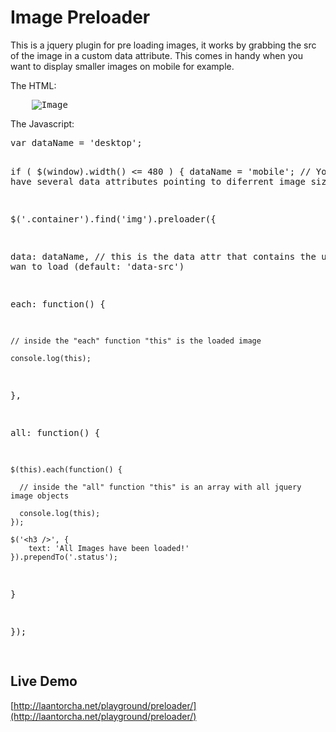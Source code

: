 Image Preloader
===============

This is a jquery plugin for pre loading images, it works by grabbing the src of the image in a custom data attribute. This comes in handy when you want to display smaller images on mobile for example.

The HTML:

<div class="highlight">
<pre>
    <img class="image" src="" data-desktop="/images/desktop/yourImage.jpg" data-mobile="/images/mobile/yourImage.jpg" alt="Image" >
</pre>
</div>

The Javascript:

<div class="highlight">
<pre>
var dataName = 'desktop';

if ( $(window).width() <= 480  ) {
    dataName = 'mobile'; // You can have several data attributes pointing to diferrent image sizes
}

$('.container').find('img').preloader({

  data: dataName, // this is the data attr that contains the url you wan to load (default: 'data-src')

  each: function() {

    // inside the "each" function "this" is the loaded image

    console.log(this);
  },

  all: function() {

    $(this).each(function() {

      // inside the "all" function "this" is an array with all jquery image objects

      console.log(this);
    });

    $('<h3 />', {
        text: 'All Images have been loaded!'
    }).prependTo('.status');
  }

});

</pre>
</div>

Live Demo
---------

[http://laantorcha.net/playground/preloader/](http://laantorcha.net/playground/preloader/)

